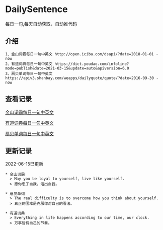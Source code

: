 # DailySentence

每日一句,每天自动获取，自动推代码

## 介绍

```
1、金山词霸每日一句中英文 http://open.iciba.com/dsapi/?date=2018-01-01 - now
2、有道词典每日一句中英文 https://dict.youdao.com/infoline?mode=publish&date=2021-03-15&update=auto&apiversion=6.0
3、扇贝单词每日一句中英文 https://apiv3.shanbay.com/weapps/dailyquote/quote/?date=2016-09-30 - now
```

## 查看记录

[金山词霸每日一句中英文](./data/iciba/)

[有道词典每日一句中英文](./data/youdao/)

[扇贝单词每日一句中英文](./data/shanbay/)

## 更新记录
2022-06-15已更新 
```
* 金山词霸
  > May you be loyal to yourself, live like yourself. 
  > 愿你忠于自我，活出自我。

* 扇贝单词
  > The real difficulty is to overcome how you think about yourself.
  > 真正的困难是克服你对自己的看法。

* 有道词典
  > Everything in life happens according to our time, our clock.
  > 万事皆有自己的节奏。

```
